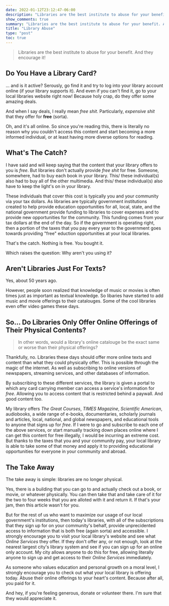 ```yaml
---
date: 2022-01-12T23:12:47-06:00
description: "Libraries are the best institute to abuse for your benefit. And they encourage it!"
show_comments: true
summary: "Libraries are the best institute to abuse for your benefit. And they encourage it!"
title: "Library Abuse"
type: "post"
toc: true
---
```


> Libraries are the best institute to abuse for your benefit. And they encourage it!

## Do You Have a Library Card?

... and is it active? Serously, go find it and try to log into your library
account online (if your library supports it).
And even if you can't find it, go to your local libraries website right now!
Because holy crap, do they offer some amazing deals.

And when I say deals, I really mean *free shit*.
Particularly, *expensive shit* that they offer for **free** (sorta).

Oh, and it's all online.
So since you're reading this, there is literally no reason why you couldn't
access this content and start becoming a more informed individual, or at least
having more diverse options for reading.

## What's The Catch?

I have said and will keep saying that the content that your library offers to
you is *free*.
But libraries don't actually provide *free shit* for free.
Someone, somewhere, had to buy each book in your library.
This/ these individual(s) also had to buy all of the other multimedia.
And this/ these individual(s) also have to keep the light's on in your library.

These individuals that cover this cost is typically you and your community via
your tax dollars.
As libraries are typically government institutions created to help provide
education opportunities for all, local, state, and the national government
provide funding to libraries to cover expenses and to provide new opportunities
for the community.
This funding comes from your tax dollars at the end of the day.
So if the government is operating right, then a portion of the taxes that you
pay every year to the government goes towards providing "free" eduction
opportunities at your local libraries.

That's the catch.
Nothing is free.
You bought it.

Which raises the question: Why aren't you using it?

## Aren't Libraries Just For Texts?

Yes, about 50 years ago.

However, people soon realized that knowledge of music or movies is often times
just as important as textual knowledge.
So libaries have started to add music and movie offerings to their catalouges.
Some of the cool libraries even offer video games these days.

## So... Do Libraries Only Offer Online Offerings of Their Physical Contents?

> In other words, would a library's online catalouge be the exact same or worse
> than their physical offerings?

Thankfully, no.
Libraries these days should offer more online texts and content than what they
could physically offer.
This is possible through the magic of the internet.
As well as subscribing to online versions of newspapers, streaming services,
and other databases of information.

By subscribing to these different services, the library is given a portal to
which any card carrying member can access a service's information for *free*.
Allowing you to access content that is restricted behind a paywall.
And good content too.

My library offers *The Great Courses*, *TIMES Magazine*, *Scientific American*,
audiobooks, a wide range of e-books, documentaries, scholarly journals and
articles, local, national, and global newspapers, and educational tools to
anyone that signs up for *free*.
If I were to go and subscribe to each one of the above services, or start
manually tracking down places online where I can get this content for free
illegally, I would be incurring an extreme cost.
But thanks to the taxes that you and your community pay, your local library is
able to take some of that money and apply it to providing educational
opportunities for everyone in your community and abroad.

## The Take Away

The take away is simple: libraries are no longer physical.

Yes, there is a building that you can go to and actually check out a book, or
movie, or whatever physically.
You can then take that and take care of it for the two to four weeks that you
are alloted with it and return it.
If that's your jam, then this article wasn't for you.

But for the rest of us who want to maximize our usage of our local government's
institutions, then today's libraries, with all of the subscriptions that they
sign up for on your community's behalf, provide unprecidented access to
information that is both free (again sorta) and accessible.
I strongly encourage you to visit your local library's website and see what
*Online Services* they offer.
If they don't offer any, or not enough, look at the nearest largest city's
library system and see if you can sign up for an online only account.
My city allows anyone to do this for free, allowing literally anyone to sign up
and get access to their *Online Services* immediately.

As someone who values education and personal growth on a moral level,
I strongly encourage you to check out what your local library is offering today.
Abuse their online offerings to your heart's content.
Because after all, you paid for it.

And hey, if you're feeling generous, donate or volunteer there.
I'm sure that they would appreciate it.
